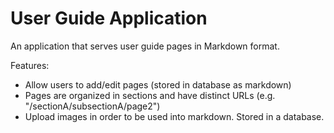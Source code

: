 # User Guide Application 

An application that serves user guide pages in Markdown format.

Features:

* Allow users to add/edit pages (stored in database as markdown)
* Pages are organized in sections and have distinct URLs (e.g. "/sectionA/subsectionA/page2")
* Upload images in order to be used into markdown. Stored in a database.
